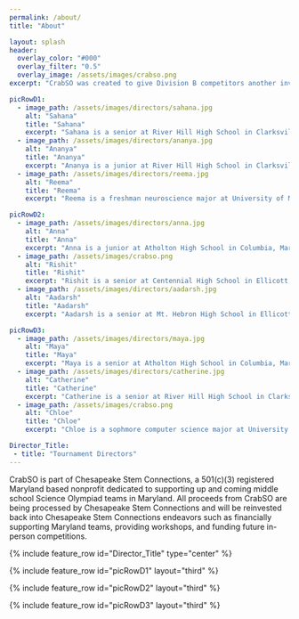 ```yaml
---
permalink: /about/
title: "About"

layout: splash
header:
  overlay_color: "#000"
  overlay_filter: "0.5"
  overlay_image: /assets/images/crabso.png
excerpt: "CrabSO was created to give Division B competitors another invitational to compete at before their regional and/or state competitions. CrabSO also provides Marylanders with an addition option for in-state competitions."

picRowD1:
  - image_path: /assets/images/directors/sahana.jpg
    alt: "Sahana"
    title: "Sahana"
    excerpt: "Sahana is a senior at River Hill High School in Clarksville, Maryland. This is her 7th year in Science Olympiad and she specializes in Microbe Mission, Disease Detectives, Codebusters, and Anatomy and Physiology. Her favorite Science Olympiad memory is participating in Nationals for the first time in 2022–and winning two medals!"
  - image_path: /assets/images/directors/ananya.jpg
    alt: "Ananya"
    title: "Ananya"
    excerpt: "Ananya is a junior at River Hill High School in Clarksville, Maryland. This is her 6th year in Science Olympiad. She specializes in Forensics, Astronomy, Geologic Mapping, and Forestry. Her favorite Science Olympiad experiences include participating in the 2022 and 2023 National tournaments and travelling to Kansas to compete."
  - image_path: /assets/images/directors/reema.jpg
    alt: "Reema"
    title: "Reema"
    excerpt: "Reema is a freshman neuroscience major at University of Maryland, College Park. She has extensive experience in Science Olympiad, having competed since seventh grade. She has primarily focused on life science events such as Anatomy and Physiology, Microbe Mission, and Entomology. Reema has also participated in a variety of events such as Green Generation, Heredity, and Ornithology. She is passionate about exploring different STEM fields and values the collaborative team environment. Among her favorite Science Olympiad memories are exploring unique campuses with cutting-edge labs, including Princeton and Johns Hopkins University, with her teammates."

picRowD2:
  - image_path: /assets/images/directors/anna.jpg
    alt: "Anna"
    title: "Anna"
    excerpt: "Anna is a junior at Atholton High School in Columbia, Maryland. She has been involved in Science Olympiad for 3 years, focusing on events such as Disease Detectives, Codebusters, and Astronomy. Some of her favorite experiences include exploring college campuses and spending time with friends during competition breaks."
  - image_path: /assets/images/crabso.png
    alt: "Rishit"
    title: "Rishit"
    excerpt: "Rishit is a senior at Centennial High School in Ellicott City, Maryland. This is his 4th year in Science Olympiad, and he specializes in Experimental Design, Codebusters, Engineering CAD, Robot Tour, and Electric Vehicle. His favorite Science Olympiad memory is participating in Nationals for the first time in 2025."
  - image_path: /assets/images/directors/aadarsh.jpg
    alt: "Aadarsh"
    title: "Aadarsh"
    excerpt: "Aadarsh is a senior at Mt. Hebron High School in Ellicott City, Maryland. He's been in Science Olympiad for 4 years and does Detector Building, Robot Tour, Fermi Questions, and Electric Vehicle. He finds it very funny when his friends are panicking and making last minute adjustments to their builds because they had no idea what they were doing."

picRowD3:
  - image_path: /assets/images/directors/maya.jpg
    alt: "Maya"
    title: "Maya"
    excerpt: "Maya is a senior at Atholton High School in Columbia, Maryland. She has been a part of Science Olympiad for the past 7 years, and specializes in Write it Do it, Scrambler, Helicopter, and Air Trajectory. Her favorite Science Olympiad memories are qualifying for Nationals in 2022 and playing in the broken elevators with her teammates at States."
  - image_path: /assets/images/directors/catherine.jpg
    alt: "Catherine"
    title: "Catherine"
    excerpt: "Catherine is a senior at River Hill High School in Clarksville, Maryland. She has done Science Olympiad for 7 years and specializes in Fossils, Dynamic Planet and Codebusters. Her favorite Science Olympiad experience is sprinting across college campuses with her friends."
  - image_path: /assets/images/crabso.png
    alt: "Chloe"
    title: "Chloe"
    excerpt: "Chloe is a sophmore computer science major at University of Maryland, Baltimore County. She has been involved with Science Olympiad for the past 8 years. She specialized in build events (and Game On) as a competitor, and now ESes for build events and assorted inquiry events (sadly no Game On). Her last-minute-build tool of choice remains a hot glue gun to this day, though recent innovations with packing tape are quickly closing the distance... 🤔"

Director_Title:
 - title: "Tournament Directors"
--- 
```


CrabSO is part of Chesapeake Stem Connections, a 501(c)(3) registered Maryland based nonprofit dedicated to supporting up and coming middle school Science Olympiad teams in Maryland. All proceeds from CrabSO are being processed by Chesapeake Stem Connections and will be reinvested back into Chesapeake Stem Connections endeavors such as financially supporting Maryland teams, providing workshops, and funding future in-person competitions.

{% include feature_row id="Director_Title" type="center" %}

{% include feature_row id="picRowD1" layout="third" %}

{% include feature_row id="picRowD2" layout="third"  %}

{% include feature_row id="picRowD3" layout="third"  %}
